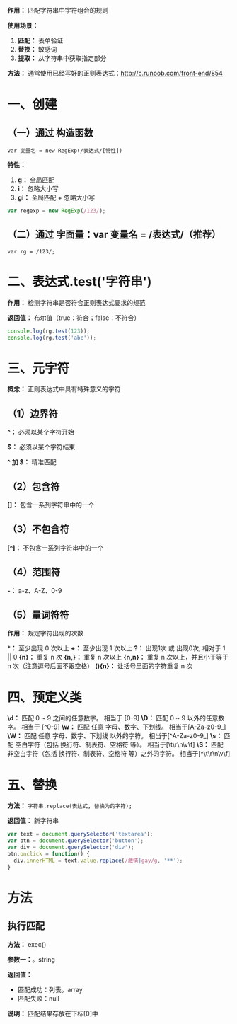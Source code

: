 **作用：** 匹配字符串中字符组合的规则

**使用场景：**
1. **匹配：** 表单验证
2. **替换：** 敏感词
3. **提取：** 从字符串中获取指定部分

**方法：** 通常使用已经写好的正则表达式：http://c.runoob.com/front-end/854

# 一、创建
  ## （一）通过 构造函数

  `var 变量名 = new RegExp(/表达式/[特性])`

  **特性：**
  1. **g：** 全局匹配
  2. **i：** 忽略大小写
  3. **gi：** 全局匹配 + 忽略大小写

  ```js
  var regexp = new RegExp(/123/);
  ```

  ## （二）通过 字面量：var 变量名 = /表达式/（推荐）
  `var rg = /123/;`

# 二、表达式.test('字符串')
  **作用：** 检测字符串是否符合正则表达式要求的规范

  **返回值：** 布尔值（true：符合；false：不符合）

  ```js
  console.log(rg.test(123));
  console.log(rg.test('abc'));
  ```

# 三、元字符
  **概念：** 正则表达式中具有特殊意义的字符

  ## （1）边界符
  **^：** 必须以某个字符开始

  **$：** 必须以某个字符结束

  **^ 加 $：** 精准匹配

  ## （2）包含符
  **[]：** 包含一系列字符串中的一个

  ## （3）不包含符
  **[^]：** 不包含一系列字符串中的一个

  ## （4）范围符
  **-：** a-z、A-Z、0-9

  ## （5）量词符符
  **作用：** 规定字符出现的次数

  ***：** 至少出现 0 次以上
  **+：** 至少出现 1 次以上
  **?：** 出现1次 或 出现0次; 相对于 1 || 0
  **{n}：** 重复 n 次
  **{n,}：** 重复 n 次以上
  **{n,n}：** 重复 n 次以上，并且小于等于 n 次（注意逗号后面不跟空格）
  **(){n}：** 让括号里面的字符重复 n 次

# 四、预定义类
  **\d：** 匹配 0 ~ 9 之间的任意数字。 相当于 [0-9]
  **\D：** 匹配 0 ~ 9 以外的任意数字。 相当于 [^0-9]
  **\w：** 匹配 任意 字母、数字、下划线。 相当于[A-Za-z0-9_]
  **\W：** 匹配 任意 字母、数字、下划线 以外的字符。 相当于[^A-Za-z0-9_]
  **\s：** 匹配 空白字符（包括 换行符、制表符、空格符 等）。 相当于[\t\r\n\v\f]
  **\S：** 匹配 非空白字符（包括 换行符、制表符、空格符 等）之外的字符。 相当于[^\t\r\n\v\f]

# 五、替换
  **方法：** `字符串.replace(表达式, 替换为的字符);`

  **返回值：** 新字符串

  ```js
  var text = document.querySelector('textarea');
  var btn = document.querySelector('button');
  var div = document.querySelector('div');
  btn.onclick = function() {
    div.innerHTML = text.value.replace(/激情|gay/g, '**');
  }
  ```

# 方法
  ## 执行匹配
  **方法：** exec()

  **参数一：**。string

  **返回值：** 
  - 匹配成功：列表。array
  - 匹配失败：null

  **说明：** 匹配结果存放在下标[0]中